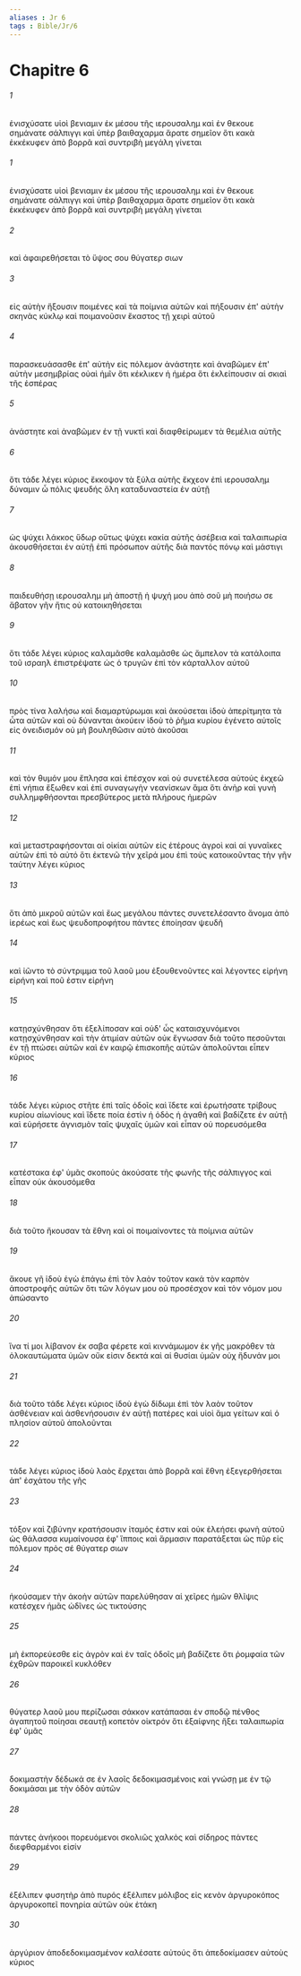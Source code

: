 ```yaml
---
aliases : Jr 6
tags : Bible/Jr/6
---
```


# Chapitre 6

###### 1
ἐνισχύσατε υἱοὶ βενιαμιν ἐκ μέσου τῆς ιερουσαλημ καὶ ἐν θεκουε σημάνατε σάλπιγγι καὶ ὑπὲρ βαιθαχαρμα ἄρατε σημεῖον ὅτι κακὰ ἐκκέκυφεν ἀπὸ βορρᾶ καὶ συντριβὴ μεγάλη γίνεται
###### 1
ἐνισχύσατε υἱοὶ βενιαμιν ἐκ μέσου τῆς ιερουσαλημ καὶ ἐν θεκουε σημάνατε σάλπιγγι καὶ ὑπὲρ βαιθαχαρμα ἄρατε σημεῖον ὅτι κακὰ ἐκκέκυφεν ἀπὸ βορρᾶ καὶ συντριβὴ μεγάλη γίνεται
###### 2
καὶ ἀφαιρεθήσεται τὸ ὕψος σου θύγατερ σιων
###### 3
εἰς αὐτὴν ἥξουσιν ποιμένες καὶ τὰ ποίμνια αὐτῶν καὶ πήξουσιν ἐπ' αὐτὴν σκηνὰς κύκλῳ καὶ ποιμανοῦσιν ἕκαστος τῇ χειρὶ αὐτοῦ
###### 4
παρασκευάσασθε ἐπ' αὐτὴν εἰς πόλεμον ἀνάστητε καὶ ἀναβῶμεν ἐπ' αὐτὴν μεσημβρίας οὐαὶ ἡμῖν ὅτι κέκλικεν ἡ ἡμέρα ὅτι ἐκλείπουσιν αἱ σκιαὶ τῆς ἑσπέρας
###### 5
ἀνάστητε καὶ ἀναβῶμεν ἐν τῇ νυκτὶ καὶ διαφθείρωμεν τὰ θεμέλια αὐτῆς
###### 6
ὅτι τάδε λέγει κύριος ἔκκοψον τὰ ξύλα αὐτῆς ἔκχεον ἐπὶ ιερουσαλημ δύναμιν ὦ πόλις ψευδής ὅλη καταδυναστεία ἐν αὐτῇ
###### 7
ὡς ψύχει λάκκος ὕδωρ οὕτως ψύχει κακία αὐτῆς ἀσέβεια καὶ ταλαιπωρία ἀκουσθήσεται ἐν αὐτῇ ἐπὶ πρόσωπον αὐτῆς διὰ παντός πόνῳ καὶ μάστιγι
###### 8
παιδευθήσῃ ιερουσαλημ μὴ ἀποστῇ ἡ ψυχή μου ἀπὸ σοῦ μὴ ποιήσω σε ἄβατον γῆν ἥτις οὐ κατοικηθήσεται
###### 9
ὅτι τάδε λέγει κύριος καλαμᾶσθε καλαμᾶσθε ὡς ἄμπελον τὰ κατάλοιπα τοῦ ισραηλ ἐπιστρέψατε ὡς ὁ τρυγῶν ἐπὶ τὸν κάρταλλον αὐτοῦ
###### 10
πρὸς τίνα λαλήσω καὶ διαμαρτύρωμαι καὶ ἀκούσεται ἰδοὺ ἀπερίτμητα τὰ ὦτα αὐτῶν καὶ οὐ δύνανται ἀκούειν ἰδοὺ τὸ ῥῆμα κυρίου ἐγένετο αὐτοῖς εἰς ὀνειδισμόν οὐ μὴ βουληθῶσιν αὐτὸ ἀκοῦσαι
###### 11
καὶ τὸν θυμόν μου ἔπλησα καὶ ἐπέσχον καὶ οὐ συνετέλεσα αὐτούς ἐκχεῶ ἐπὶ νήπια ἔξωθεν καὶ ἐπὶ συναγωγὴν νεανίσκων ἅμα ὅτι ἀνὴρ καὶ γυνὴ συλλημφθήσονται πρεσβύτερος μετὰ πλήρους ἡμερῶν
###### 12
καὶ μεταστραφήσονται αἱ οἰκίαι αὐτῶν εἰς ἑτέρους ἀγροὶ καὶ αἱ γυναῖκες αὐτῶν ἐπὶ τὸ αὐτό ὅτι ἐκτενῶ τὴν χεῖρά μου ἐπὶ τοὺς κατοικοῦντας τὴν γῆν ταύτην λέγει κύριος
###### 13
ὅτι ἀπὸ μικροῦ αὐτῶν καὶ ἕως μεγάλου πάντες συνετελέσαντο ἄνομα ἀπὸ ἱερέως καὶ ἕως ψευδοπροφήτου πάντες ἐποίησαν ψευδῆ
###### 14
καὶ ἰῶντο τὸ σύντριμμα τοῦ λαοῦ μου ἐξουθενοῦντες καὶ λέγοντες εἰρήνη εἰρήνη καὶ ποῦ ἐστιν εἰρήνη
###### 15
κατῃσχύνθησαν ὅτι ἐξελίποσαν καὶ οὐδ' ὧς καταισχυνόμενοι κατῃσχύνθησαν καὶ τὴν ἀτιμίαν αὐτῶν οὐκ ἔγνωσαν διὰ τοῦτο πεσοῦνται ἐν τῇ πτώσει αὐτῶν καὶ ἐν καιρῷ ἐπισκοπῆς αὐτῶν ἀπολοῦνται εἶπεν κύριος
###### 16
τάδε λέγει κύριος στῆτε ἐπὶ ταῖς ὁδοῖς καὶ ἴδετε καὶ ἐρωτήσατε τρίβους κυρίου αἰωνίους καὶ ἴδετε ποία ἐστὶν ἡ ὁδὸς ἡ ἀγαθή καὶ βαδίζετε ἐν αὐτῇ καὶ εὑρήσετε ἁγνισμὸν ταῖς ψυχαῖς ὑμῶν καὶ εἶπαν οὐ πορευσόμεθα
###### 17
κατέστακα ἐφ' ὑμᾶς σκοπούς ἀκούσατε τῆς φωνῆς τῆς σάλπιγγος καὶ εἶπαν οὐκ ἀκουσόμεθα
###### 18
διὰ τοῦτο ἤκουσαν τὰ ἔθνη καὶ οἱ ποιμαίνοντες τὰ ποίμνια αὐτῶν
###### 19
ἄκουε γῆ ἰδοὺ ἐγὼ ἐπάγω ἐπὶ τὸν λαὸν τοῦτον κακά τὸν καρπὸν ἀποστροφῆς αὐτῶν ὅτι τῶν λόγων μου οὐ προσέσχον καὶ τὸν νόμον μου ἀπώσαντο
###### 20
ἵνα τί μοι λίβανον ἐκ σαβα φέρετε καὶ κιννάμωμον ἐκ γῆς μακρόθεν τὰ ὁλοκαυτώματα ὑμῶν οὔκ εἰσιν δεκτά καὶ αἱ θυσίαι ὑμῶν οὐχ ἥδυνάν μοι
###### 21
διὰ τοῦτο τάδε λέγει κύριος ἰδοὺ ἐγὼ δίδωμι ἐπὶ τὸν λαὸν τοῦτον ἀσθένειαν καὶ ἀσθενήσουσιν ἐν αὐτῇ πατέρες καὶ υἱοὶ ἅμα γείτων καὶ ὁ πλησίον αὐτοῦ ἀπολοῦνται
###### 22
τάδε λέγει κύριος ἰδοὺ λαὸς ἔρχεται ἀπὸ βορρᾶ καὶ ἔθνη ἐξεγερθήσεται ἀπ' ἐσχάτου τῆς γῆς
###### 23
τόξον καὶ ζιβύνην κρατήσουσιν ἰταμός ἐστιν καὶ οὐκ ἐλεήσει φωνὴ αὐτοῦ ὡς θάλασσα κυμαίνουσα ἐφ' ἵπποις καὶ ἅρμασιν παρατάξεται ὡς πῦρ εἰς πόλεμον πρὸς σέ θύγατερ σιων
###### 24
ἠκούσαμεν τὴν ἀκοὴν αὐτῶν παρελύθησαν αἱ χεῖρες ἡμῶν θλῖψις κατέσχεν ἡμᾶς ὠδῖνες ὡς τικτούσης
###### 25
μὴ ἐκπορεύεσθε εἰς ἀγρὸν καὶ ἐν ταῖς ὁδοῖς μὴ βαδίζετε ὅτι ῥομφαία τῶν ἐχθρῶν παροικεῖ κυκλόθεν
###### 26
θύγατερ λαοῦ μου περίζωσαι σάκκον κατάπασαι ἐν σποδῷ πένθος ἀγαπητοῦ ποίησαι σεαυτῇ κοπετὸν οἰκτρόν ὅτι ἐξαίφνης ἥξει ταλαιπωρία ἐφ' ὑμᾶς
###### 27
δοκιμαστὴν δέδωκά σε ἐν λαοῖς δεδοκιμασμένοις καὶ γνώσῃ με ἐν τῷ δοκιμάσαι με τὴν ὁδὸν αὐτῶν
###### 28
πάντες ἀνήκοοι πορευόμενοι σκολιῶς χαλκὸς καὶ σίδηρος πάντες διεφθαρμένοι εἰσίν
###### 29
ἐξέλιπεν φυσητὴρ ἀπὸ πυρός ἐξέλιπεν μόλιβος εἰς κενὸν ἀργυροκόπος ἀργυροκοπεῖ πονηρία αὐτῶν οὐκ ἐτάκη
###### 30
ἀργύριον ἀποδεδοκιμασμένον καλέσατε αὐτούς ὅτι ἀπεδοκίμασεν αὐτοὺς κύριος
